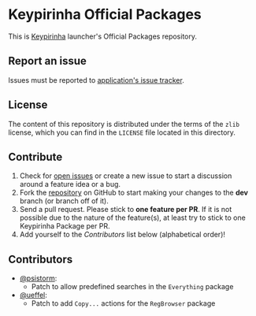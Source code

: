 # Keypirinha Official Packages

This is [Keypirinha](http://keypirinha.com) launcher's Official Packages
repository.

## Report an issue

Issues must be reported to [application's issue tracker][app_issues].

## License

The content of this repository is distributed under the terms of the `zlib`
license, which you can find in the `LICENSE` file located in this directory.

## Contribute

1. Check for [open issues][app_issues] or create a new issue to start a
   discussion around a feature idea or a bug.
2. Fork the [repository][packs_repo] on GitHub to start making your changes to
   the **dev** branch (or branch off of it).
3. Send a pull request.
   Please stick to **one feature per PR**. If it is not possible due to the
   nature of the feature(s), at least try to stick to one Keypirinha Package per
   PR.
4. Add yourself to the *Contributors* list below (alphabetical order)!

[app_issues]: https://github.com/Keypirinha/Keypirinha/issues
[packs_repo]: https://github.com/Keypirinha/Packages

## Contributors

* [@psistorm](https://github.com/psistorm):
  - Patch to allow predefined searches in the `Everything` package
* [@ueffel](https://github.com/ueffel):
  - Patch to add `Copy...` actions for the `RegBrowser` package
